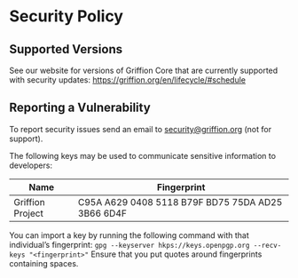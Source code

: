 # Security Policy

## Supported Versions

See our website for versions of Griffion Core that are currently supported with
security updates: https://griffion.org/en/lifecycle/#schedule

## Reporting a Vulnerability

To report security issues send an email to security@griffion.org (not for support).

The following keys may be used to communicate sensitive information to developers:

| Name | Fingerprint |
|------|-------------|
| Griffion Project | C95A A629 0408 5118 B79F BD75 75DA AD25 3B66 6D4F |

You can import a key by running the following command with that individual’s fingerprint: `gpg --keyserver hkps://keys.openpgp.org --recv-keys "<fingerprint>"` Ensure that you put quotes around fingerprints containing spaces.
